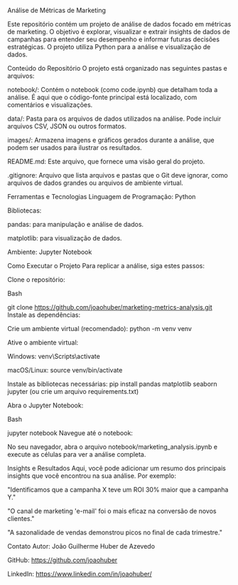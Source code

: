 Análise de Métricas de Marketing

Este repositório contém um projeto de análise de dados focado em métricas de marketing. O objetivo é explorar, visualizar e extrair insights de dados de campanhas para entender seu desempenho e informar futuras decisões estratégicas. O projeto utiliza Python para a análise e visualização de dados.

Conteúdo do Repositório
O projeto está organizado nas seguintes pastas e arquivos:

notebook/: Contém o notebook (como code.ipynb) que detalham toda a análise. É aqui que o código-fonte principal está localizado, com comentários e visualizações.

data/: Pasta para os arquivos de dados utilizados na análise. Pode incluir arquivos CSV, JSON ou outros formatos.

images/: Armazena imagens e gráficos gerados durante a análise, que podem ser usados para ilustrar os resultados.

README.md: Este arquivo, que fornece uma visão geral do projeto.

.gitignore: Arquivo que lista arquivos e pastas que o Git deve ignorar, como arquivos de dados grandes ou arquivos de ambiente virtual.

Ferramentas e Tecnologias
Linguagem de Programação: Python

Bibliotecas:

pandas: para manipulação e análise de dados.

matplotlib: para visualização de dados.

Ambiente: Jupyter Notebook

Como Executar o Projeto
Para replicar a análise, siga estes passos:

Clone o repositório:

Bash

git clone https://github.com/joaohuber/marketing-metrics-analysis.git
Instale as dependências:

Crie um ambiente virtual (recomendado): python -m venv venv

Ative o ambiente virtual:

Windows: venv\Scripts\activate

macOS/Linux: source venv/bin/activate

Instale as bibliotecas necessárias: pip install pandas matplotlib seaborn jupyter (ou crie um arquivo requirements.txt)

Abra o Jupyter Notebook:

Bash

jupyter notebook
Navegue até o notebook:

No seu navegador, abra o arquivo notebook/marketing_analysis.ipynb e execute as células para ver a análise completa.

Insights e Resultados
Aqui, você pode adicionar um resumo dos principais insights que você encontrou na sua análise. Por exemplo:

"Identificamos que a campanha X teve um ROI 30% maior que a campanha Y."

"O canal de marketing 'e-mail' foi o mais eficaz na conversão de novos clientes."

"A sazonalidade de vendas demonstrou picos no final de cada trimestre."

Contato
Autor: João Guilherme Huber de Azevedo

GitHub: https://github.com/joaohuber

LinkedIn: https://www.linkedin.com/in/joaohuber/